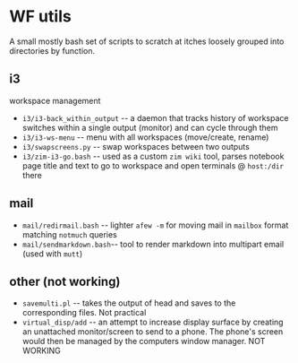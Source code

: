 # WF utils
A small mostly bash set of scripts to scratch at itches loosely grouped into directories by function.

## i3
workspace management
  * `i3/i3-back_within_output` -- a daemon that tracks history of workspace switches within a single output (monitor) and can cycle through them
  * `i3/i3-ws-menu` -- menu with all workspaces (move/create, rename)
  * `i3/swapscreens.py` -- swap workspaces between two outputs
  * `i3/zim-i3-go.bash` -- used as a custom `zim wiki` tool, parses notebook page title and text to go to workspace and open terminals @ `host:/dir` there

## mail
 * `mail/redirmail.bash` -- lighter `afew -m` for moving mail in `mailbox` format matching `notmuch` queries
 * `mail/sendmarkdown.bash`-- tool to render markdown into multipart email (used with `mutt`)

## other (not working)
 * `savemulti.pl`     -- takes the output of head and saves to the corresponding files. Not practical
 * `virtual_disp/add` -- an attempt to increase display surface by creating an unattached monitor/screen to send to a phone. The phone's screen would then be managed by the computers window manager.  NOT WORKING
